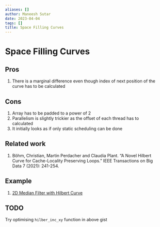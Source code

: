 ```yaml
---
aliases: []
author: Maneesh Sutar
date: 2023-04-04
tags: []
title: Space Filling Curves
---
```


# Space Filling Curves

## Pros

1. There is a marginal difference even though index of next position of the curve has to be calculated

## Cons

1. Array has to be padded to a power of 2
1. Parallelism is slightly trickier as the offset of each thread has to calculated
1. It initially looks as if only static scheduling can be done

## Related work

1. Böhm, Christian, Martin Perdacher and Claudia Plant. “A Novel Hilbert Curve for Cache-Locality Preserving Loops.” IEEE Transactions on Big Data 7 (2021): 241-254.

## Example

1. [2D Median Filter with Hilbert Curve](https://gist.github.com/Mark1626/c1f4aebef5b085f74e05b7d3457a3d5b)

## TODO

Try optimising `hilber_inc_xy` function in above gist
